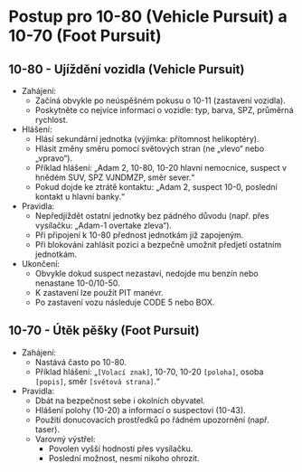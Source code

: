 ﻿
# Postup pro 10-80 (Vehicle Pursuit) a 10-70 (Foot Pursuit)

## 10-80 - Ujíždění vozidla (Vehicle Pursuit)
- Zahájení:
  - Začíná obvykle po neúspěšném pokusu o 10-11 (zastavení vozidla).
  - Poskytněte co nejvíce informací o vozidle: typ, barva, SPZ, průměrná rychlost.
- Hlášení:
  - Hlásí sekundární jednotka (výjimka: přítomnost helikoptéry).
  - Hlásit změny směru pomocí světových stran (ne „vlevo“ nebo „vpravo“).
  - Příklad hlášení: „Adam 2, 10-80, 10-20 hlavní nemocnice, suspect v hnědém SUV, SPZ VJNDMZP, směr sever.“
  - Pokud dojde ke ztrátě kontaktu: „Adam 2, suspect 10-0, poslední kontakt u hlavní banky.“
- Pravidla:
  - Nepředjíždět ostatní jednotky bez pádného důvodu (např. přes vysílačku: „Adam-1 overtake zleva“).
  - Při připojení k 10-80 přednost jednotkám již zapojeným.
  - Při blokování zahlásit pozici a bezpečně umožnit předjetí ostatním jednotkám.
- Ukončení:
  - Obvykle dokud suspect nezastaví, nedojde mu benzín nebo nenastane 10-0/10-50.
  - K zastavení lze použít PIT manévr.
  - Po zastavení vozu následuje CODE 5 nebo BOX.

## 10-70 - Útěk pěšky (Foot Pursuit)
- Zahájení:
  - Nastává často po 10-80.
  - Příklad hlášení: „`[Volací znak]`, 10-70, 10-20 `[poloha]`, osoba `[popis]`, směr `[světová strana]`.“
- Pravidla:
  - Dbát na bezpečnost sebe i okolních obyvatel.
  - Hlášení polohy (10-20) a informací o suspectovi (10-43).
  - Použití donucovacích prostředků po řádném upozornění (např. taser).
  - Varovný výstřel:
    - Povolen vyšší hodností přes vysílačku.
    - Poslední možnost, nesmí nikoho ohrozit.
